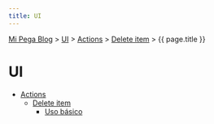 ```yaml
---
title: UI
---
```


[Mi Pega Blog](https://github.com/dfrankmv/mipegablog) > [UI](https://github.com/dfrankmv/mipegablog/ui) > [Actions](https://www.google.com) > [Delete item](https://www.google.com) > {{ page.title }}

# UI

- [Actions](actions)
  - [Delete item](actions/delete-item)
    - [Uso básico](actions/delete-item/uso-basico)
